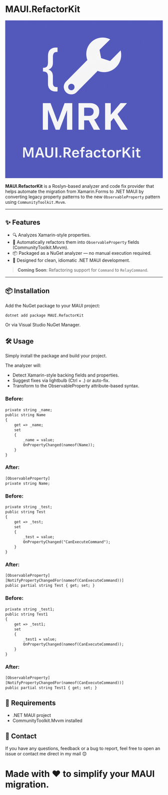 # MAUI.RefactorKit

![Logo](assets/banner.png)

**MAUI.RefactorKit** is a Roslyn-based analyzer and code fix provider that helps automate the migration from Xamarin.Forms to .NET MAUI by converting legacy property patterns to the new `ObservableProperty` pattern using `CommunityToolkit.Mvvm`.

---

## ✨ Features

- 🔍 Analyzes Xamarin-style properties.
- 🔧 Automatically refactors them into `ObservableProperty` fields (CommunityToolkit.Mvvm).
- 📦 Packaged as a NuGet analyzer — no manual execution required.
- 🧠 Designed for clean, idiomatic .NET MAUI development.

> **Coming Soon**: Refactoring support for `Command` to `RelayCommand`.

---

## 📦 Installation

Add the NuGet package to your MAUI project:

```bash
dotnet add package MAUI.RefactorKit
```
Or via Visual Studio NuGet Manager.

## 🛠 Usage

Simply install the package and build your project.

The analyzer will:

- Detect Xamarin-style backing fields and properties.
- Suggest fixes via lightbulb (Ctrl + .) or auto-fix.
- Transform to the ObservableProperty attribute-based syntax.

### Before:

```
private string _name;
public string Name
{
    get => _name;
    set
    {
        _name = value;
        OnPropertyChanged(nameof(Name));
    }
}
```

### After:

```
[ObservableProperty]
private string Name;
```

### Before:

```
private string _test;
public string Test
{
    get => _test;
    set
    {
        _test = value;
        OnPropertyChanged("CanExecuteCommand");
    }
}
```

### After:

```
[ObservableProperty]
[NotifyPropertyChangedFor(nameof(CanExecuteCommand))]
public partial string Test { get; set; }
```

### Before:

```
private string _test1;
public string Test1
{
    get => _test1;
    set
    {
        _test1 = value;
        OnPropertyChanged(nameof(CanExecuteCommand));
    }
}
```

### After:

```
[ObservableProperty]
[NotifyPropertyChangedFor(nameof(CanExecuteCommand))]
public partial string Test1 { get; set; }
```

## 📌 Requirements

- .NET MAUI project
- CommunityToolkit.Mvvm installed

## 🤝 Contact
If you have any questions, feedback or a bug to report, feel free to open an issue or contact me direct in my mail 😊

# Made with ❤️ to simplify your MAUI migration.